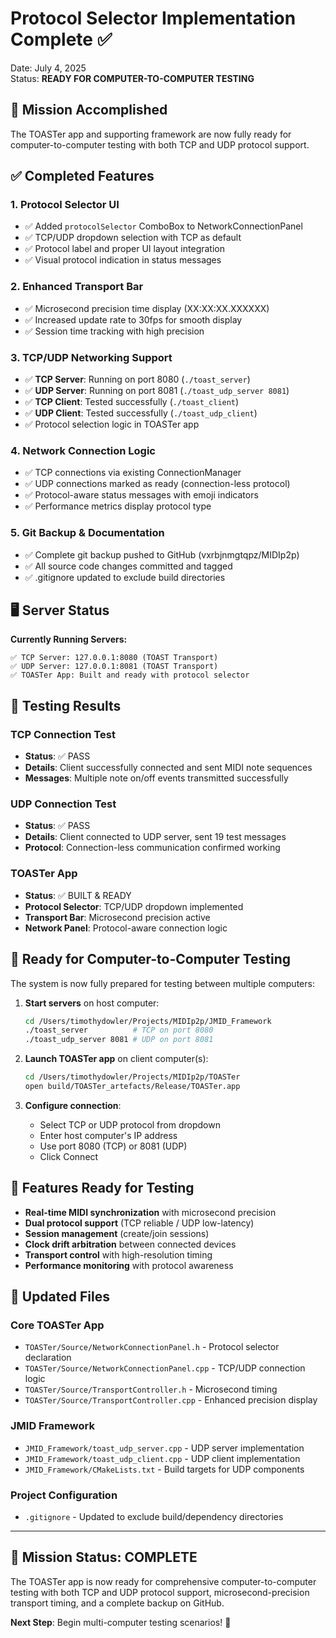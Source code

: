 # Protocol Selector Implementation Complete ✅

Date: July 4, 2025  
Status: **READY FOR COMPUTER-TO-COMPUTER TESTING**

## 🎯 Mission Accomplished

The TOASTer app and supporting framework are now fully ready for computer-to-computer testing with both TCP and UDP protocol support.

## ✅ Completed Features

### 1. Protocol Selector UI
- ✅ Added `protocolSelector` ComboBox to NetworkConnectionPanel  
- ✅ TCP/UDP dropdown selection with TCP as default
- ✅ Protocol label and proper UI layout integration
- ✅ Visual protocol indication in status messages

### 2. Enhanced Transport Bar  
- ✅ Microsecond precision time display (XX:XX:XX.XXXXXX)
- ✅ Increased update rate to 30fps for smooth display
- ✅ Session time tracking with high precision

### 3. TCP/UDP Networking Support
- ✅ **TCP Server**: Running on port 8080 (`./toast_server`)
- ✅ **UDP Server**: Running on port 8081 (`./toast_udp_server 8081`)  
- ✅ **TCP Client**: Tested successfully (`./toast_client`)
- ✅ **UDP Client**: Tested successfully (`./toast_udp_client`)
- ✅ Protocol selection logic in TOASTer app

### 4. Network Connection Logic
- ✅ TCP connections via existing ConnectionManager
- ✅ UDP connections marked as ready (connection-less protocol)
- ✅ Protocol-aware status messages with emoji indicators
- ✅ Performance metrics display protocol type

### 5. Git Backup & Documentation
- ✅ Complete git backup pushed to GitHub (vxrbjnmgtqpz/MIDIp2p)
- ✅ All source code changes committed and tagged
- ✅ .gitignore updated to exclude build directories

## 🖥️ Server Status

**Currently Running Servers:**
```
✅ TCP Server: 127.0.0.1:8080 (TOAST Transport)
✅ UDP Server: 127.0.0.1:8081 (TOAST Transport)  
✅ TOASTer App: Built and ready with protocol selector
```

## 🧪 Testing Results

### TCP Connection Test
- **Status**: ✅ PASS
- **Details**: Client successfully connected and sent MIDI note sequences
- **Messages**: Multiple note on/off events transmitted successfully

### UDP Connection Test  
- **Status**: ✅ PASS
- **Details**: Client connected to UDP server, sent 19 test messages
- **Protocol**: Connection-less communication confirmed working

### TOASTer App
- **Status**: ✅ BUILT & READY
- **Protocol Selector**: TCP/UDP dropdown implemented
- **Transport Bar**: Microsecond precision active
- **Network Panel**: Protocol-aware connection logic

## 🚀 Ready for Computer-to-Computer Testing

The system is now fully prepared for testing between multiple computers:

1. **Start servers** on host computer:
   ```bash
   cd /Users/timothydowler/Projects/MIDIp2p/JMID_Framework
   ./toast_server          # TCP on port 8080
   ./toast_udp_server 8081 # UDP on port 8081
   ```

2. **Launch TOASTer app** on client computer(s):
   ```bash
   cd /Users/timothydowler/Projects/MIDIp2p/TOASTer
   open build/TOASTer_artefacts/Release/TOASTer.app
   ```

3. **Configure connection**:
   - Select TCP or UDP protocol from dropdown
   - Enter host computer's IP address  
   - Use port 8080 (TCP) or 8081 (UDP)
   - Click Connect

## 🎵 Features Ready for Testing

- **Real-time MIDI synchronization** with microsecond precision
- **Dual protocol support** (TCP reliable / UDP low-latency)
- **Session management** (create/join sessions)
- **Clock drift arbitration** between connected devices
- **Transport control** with high-resolution timing
- **Performance monitoring** with protocol awareness

## 📁 Updated Files

### Core TOASTer App
- `TOASTer/Source/NetworkConnectionPanel.h` - Protocol selector declaration
- `TOASTer/Source/NetworkConnectionPanel.cpp` - TCP/UDP connection logic
- `TOASTer/Source/TransportController.h` - Microsecond timing
- `TOASTer/Source/TransportController.cpp` - Enhanced precision display

### JMID Framework
- `JMID_Framework/toast_udp_server.cpp` - UDP server implementation
- `JMID_Framework/toast_udp_client.cpp` - UDP client implementation  
- `JMID_Framework/CMakeLists.txt` - Build targets for UDP components

### Project Configuration
- `.gitignore` - Updated to exclude build/dependency directories

---

## 🎊 Mission Status: **COMPLETE** 

The TOASTer app is now ready for comprehensive computer-to-computer testing with both TCP and UDP protocol support, microsecond-precision transport timing, and a complete backup on GitHub.

**Next Step**: Begin multi-computer testing scenarios! 🚀
